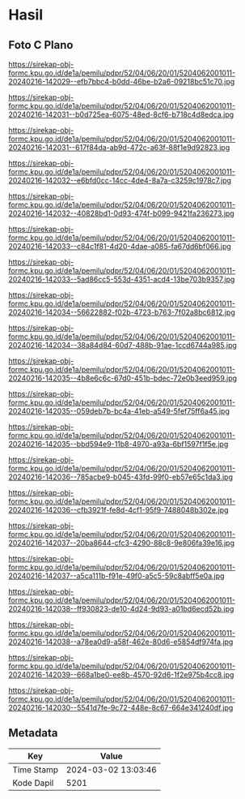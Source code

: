 # Hasil

## Foto C Plano

https://sirekap-obj-formc.kpu.go.id/de1a/pemilu/pdpr/52/04/06/20/01/5204062001011-20240216-142029--efb7bbc4-b0dd-46be-b2a6-09218bc51c70.jpg

https://sirekap-obj-formc.kpu.go.id/de1a/pemilu/pdpr/52/04/06/20/01/5204062001011-20240216-142031--b0d725ea-6075-48ed-8cf6-b718c4d8edca.jpg

https://sirekap-obj-formc.kpu.go.id/de1a/pemilu/pdpr/52/04/06/20/01/5204062001011-20240216-142031--617f84da-ab9d-472c-a63f-88f1e9d92823.jpg

https://sirekap-obj-formc.kpu.go.id/de1a/pemilu/pdpr/52/04/06/20/01/5204062001011-20240216-142032--e6bfd0cc-14cc-4de4-8a7a-c3259c1978c7.jpg

https://sirekap-obj-formc.kpu.go.id/de1a/pemilu/pdpr/52/04/06/20/01/5204062001011-20240216-142032--40828bd1-0d93-474f-b099-9421fa236273.jpg

https://sirekap-obj-formc.kpu.go.id/de1a/pemilu/pdpr/52/04/06/20/01/5204062001011-20240216-142033--c84c1f81-4d20-4dae-a085-fa67dd6bf066.jpg

https://sirekap-obj-formc.kpu.go.id/de1a/pemilu/pdpr/52/04/06/20/01/5204062001011-20240216-142033--5ad86cc5-553d-4351-acd4-13be703b9357.jpg

https://sirekap-obj-formc.kpu.go.id/de1a/pemilu/pdpr/52/04/06/20/01/5204062001011-20240216-142034--56622882-f02b-4723-b763-7f02a8bc6812.jpg

https://sirekap-obj-formc.kpu.go.id/de1a/pemilu/pdpr/52/04/06/20/01/5204062001011-20240216-142034--38a84d84-60d7-488b-91ae-1ccd6744a985.jpg

https://sirekap-obj-formc.kpu.go.id/de1a/pemilu/pdpr/52/04/06/20/01/5204062001011-20240216-142035--4b8e6c6c-67d0-451b-bdec-72e0b3eed959.jpg

https://sirekap-obj-formc.kpu.go.id/de1a/pemilu/pdpr/52/04/06/20/01/5204062001011-20240216-142035--059deb7b-bc4a-41eb-a549-5fef75ff6a45.jpg

https://sirekap-obj-formc.kpu.go.id/de1a/pemilu/pdpr/52/04/06/20/01/5204062001011-20240216-142035--bbd594e9-11b8-4970-a93a-6bf1597f1f5e.jpg

https://sirekap-obj-formc.kpu.go.id/de1a/pemilu/pdpr/52/04/06/20/01/5204062001011-20240216-142036--785acbe9-b045-43fd-99f0-eb57e65c1da3.jpg

https://sirekap-obj-formc.kpu.go.id/de1a/pemilu/pdpr/52/04/06/20/01/5204062001011-20240216-142036--cfb3921f-fe8d-4cf1-95f9-7488048b302e.jpg

https://sirekap-obj-formc.kpu.go.id/de1a/pemilu/pdpr/52/04/06/20/01/5204062001011-20240216-142037--20ba8644-cfc3-4290-88c8-9e806fa39e16.jpg

https://sirekap-obj-formc.kpu.go.id/de1a/pemilu/pdpr/52/04/06/20/01/5204062001011-20240216-142037--a5ca111b-f91e-49f0-a5c5-59c8abff5e0a.jpg

https://sirekap-obj-formc.kpu.go.id/de1a/pemilu/pdpr/52/04/06/20/01/5204062001011-20240216-142038--ff930823-de10-4d24-9d93-a01bd6ecd52b.jpg

https://sirekap-obj-formc.kpu.go.id/de1a/pemilu/pdpr/52/04/06/20/01/5204062001011-20240216-142038--a78ea0d9-a58f-462e-80d6-e5854df974fa.jpg

https://sirekap-obj-formc.kpu.go.id/de1a/pemilu/pdpr/52/04/06/20/01/5204062001011-20240216-142039--668a1be0-ee8b-4570-92d6-1f2e975b4cc8.jpg

https://sirekap-obj-formc.kpu.go.id/de1a/pemilu/pdpr/52/04/06/20/01/5204062001011-20240216-142030--5541d7fe-9c72-448e-8c67-664e341240df.jpg


## Metadata

| Key        | Value               |
| ---------- | ------------------- |
| Time Stamp | 2024-03-02 13:03:46 |
| Kode Dapil | 5201                |



